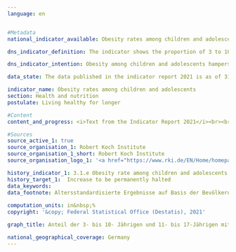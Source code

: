 ```yaml
---
language: en    


#Metadata    
national_indicator_available: Obesity rates among children and adolescents    

dns_indicator_definition: The indicator shows the proportion of 3 to 10-year-olds and of 11 to 17-year-olds affected by obesity.    

dns_indicator_intention: Obesity among children and adolescents hampers age-appropriate development in those age groups. Exclusion and social withdrawal are the consequences, leading in turn to additional health as well as social problems. A high percentage of the children and adolescents who are already obese will continue to suffer from obesity as adults. For this reason, the proportion of obese children and adolescents in Germany should not increase any further.<br><br>    

data_state: The data published in the indicator report 2021 is as of 31.12.2020. The data shown on the DNS-Online-Platform is updated regularly, so that more current data may be available online than published in the indicator report 2021.    

indicator_name: Obesity rates among children and adolescents    
section: Health and nutrition    
postulate: Living healthy for longer    

#Content    
content_and_progress: <i>Text from the Indicator Report 2021</i><br><br>The body mass index (BMI) is a benchmark that is used to identify excess weight and especially obesity. It is calculated by dividing the body weight in kilograms by the square of an individual’s height in metres (kg/m²). This calculation does not take account of age- and gender-specific differences or of an individual’s body mass composition. Since the ratio of height to weight constantly changes in children and adolescents, there is no single threshold value for all age groups for the classification of excess weight and obesity. Excess weight and obesity among children and adolescents are defined by using an individual’s age and gender to compare his or her BMI with those of a predefined reference population. The percentile reference values proposed by Katrin Kromeyer-Hauschild are used as a comparison, as recommended by the Childhood Obesity Federation (AGA). In this method, children and adolescents are said to be overweight if their BMI is above the 90th age and gender-specific percentile of the reference population (> P90), that is to say if they fall within the range of those 10% of the reference group with the highest BMIs. A BMI above the 97th percentile of the reference population (i.e. as high as the 3% of children and adolescents with the highest BMIs) is classified as obesity (> P97). For example, girls and boys aged three with a BMI of 18.8&nbsp;kg/m² are considered to be obese. These reference values are based on details of body size and weight that were recorded between 1985 and 1998 in various regions of Germany, using different methods.<br><br>The data for the indicator was collected by the Robert Koch Institute. The German Health Interview and Examination Survey for Children and Adolescents (KiGGS) for the period 2003 to 2006 delivered the first nationwide representative findings. Comparable measurement data are available for the period from 2014 to 2017 from the second follow-up of the KiGGS study (KiGGS Wave 2). To allow proper data comparison, the findings were standardised on the basis of extrapolated population data for 31 December 2015.<br><br>For the 2014-2017 period, 3.9% of the 3 to 10-year-olds and 8.0% of the 11 to 17-year-olds were classed as obese. While there were no differences between the sexes in the 3-10 age group, the rates for the 11 to 17-year-olds were 7.2% for girls and 8.7% for boys. In the period from 2003 to 2006, the proportion of 3 to 10-year-olds with obesity was about 5.2%; among the 11 to 17-year-olds, it was about [8.3](https://sustainabledevelopment-deutschland.github.io/8-3-a/)%. In that period too, girls and boys in the 3-10 age group were equally affected. The figure for the 11-17 age group broke down into 8.2% of the girls and [8.4](https://sustainabledevelopment-deutschland.github.io/8-4-a/)% of the boys. The obesity rate has therefore fallen more sharply among 3 to 10-year-olds than in the 11-17 age group. While it fell by 1.0 percentage points among girls aged 11 to 17, it showed a slight increase of 0.3 of a percentage point among boys in that age group.<br><br>The percentage of overweight 11-17-year-olds (> P90) had not changed substantially since the 2003-2006 period, showing a decline of 0.6 of a percentage point to 12.3% in the 3-10 age group and an increase of 0.6 of a percentage point to 18.7% among 11 to 17-year-olds.<br><br>Key factors in becoming overweight are nutrition and exercise habits, which vary considerably when the findings are examined in the light of socio-economic status (SES). The findings of KiGGS Wave 2 confirm that 3 to 17-year-olds with a low socio-economic status more often have an unhealthy diet and more rarely take part in sport than their contemporaries with a higher socio-economic status. The risk of excess weight and obesity among 3 to 17-year-olds with a low socio-economic status are about three to four times greater than in the high status group; each group comprises about 20% of the sample population.    

#Sources    
source_active_1: true
source_organisation_1: Robert Koch Institute
source_organisation_1_short: Robert Koch Institute
source_organisation_logo_1: '<a href="https://www.rki.de/EN/Home/homepage_node.html"><img src="https://g205sdgs.github.io/sdg-indicators/public/LogosEn/rki.png" alt=" Robert Koch Institute" title="Click here to visit the homepage of the organization" style="border: transparent"/></a>'    

history_indicator_1: 3.1.e Obesity rate among children and adolescents                    
history_target_1:  Increase to be permanently halted    
data_keywords:    
data_footnote: Altersstandardisierte Ergebnisse auf Basis der Bevölkerungsfortschreibung zum Stichtag 31.12.2015.    
    
computation_units: in&nbsp;%    
copyright: '&copy; Federal Statistical Office (Destatis), 2021'    

graph_title: Anteil der 3- bis 10- Jährigen und 11- bis 17-Jährigen mit Übergewicht und Adipositas    

national_geographical_coverage: Germany    
---    
```

<div>
  <div class="my-header">
    <h3>
    </h3>
  </div>